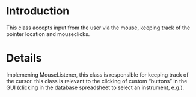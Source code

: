 # Introduction #

This class accepts input from the user via the mouse, keeping track of the pointer location and mouseclicks.

# Details #

Implemening MouseListener, this class is responsible for keeping track of the cursor. this class is relevant to the clicking of custom “buttons” in the GUI (clicking in the database spreadsheet to select an instrument, e.g.).